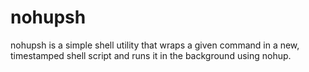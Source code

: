 # nohupsh
nohupsh is a simple shell utility that wraps a given command in a new, timestamped shell script and runs it in the background using nohup.
